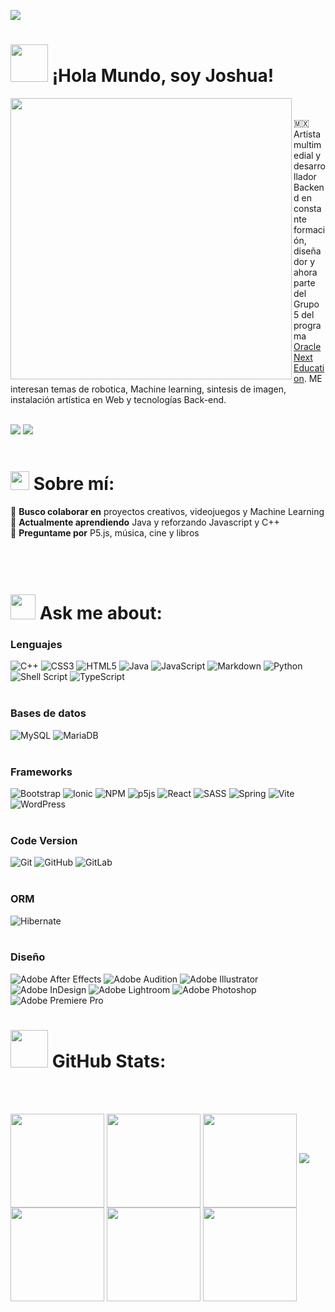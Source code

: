 [![](https://visitcount.itsvg.in/api?id=joshuaFrias95&label=Eres%20la%20visita%20%23&color=12&icon=5&pretty=true)](https://visitcount.itsvg.in)
# <img height="60" src="https://media.giphy.com/media/mhYeDw9wEWPGo/giphy.gif"/> ¡Hola Mundo, soy Joshua!
<img align="left" height="450" src="https://media.giphy.com/media/3o7TKtDXJ48AogQxBC/giphy.gif" />
<br>

 🇲🇽 Artista multimedial y desarrollador Backend en constante formación, diseñador y ahora parte del Grupo 5 del programa <a href="https://www.oracle.com/mx/education/oracle-next-education/">Oracle Next Education</a>. ME interesan temas de robotica, Machine learning, sintesis de imagen, instalación artística en Web y tecnologías Back-end.
 <br>
 <br>

 <a target="_blank" href="https://www.linkedin.com/in/joshua-fr%C3%ADas/"><img src="https://img.shields.io/badge/-LinkedIn-0077B5?style=for-the-badge&logo=Linkedin&logoColor=white"></img></a>
<a target="_blank" href="mailto:jfriash95@gmail.com"><img src="https://img.shields.io/badge/-Gmail-D14836?style=for-the-badge&logo=Gmail&logoColor=white"></img></a>
 <br>
 <br>
 # <img height="30" src="https://media.giphy.com/media/DgHkIp2RZVLfW/giphy.gif"/> Sobre mí:
👯 **Busco colaborar en** proyectos creativos, videojuegos y Machine Learning
<br>
🌱 **Actualmente aprendiendo** Java y reforzando Javascript y C++
<br>
🖤 **Preguntame por** P5.js, música, cine y libros
<br>
 <br>
 <br>
 <br>

# <img height="40" src="https://media.giphy.com/media/DLsx2ofSyPmcU/giphy.gif"/> Ask me about:

### Lenguajes

![C++](https://img.shields.io/badge/c++-%2300599C.svg?style=for-the-badge&logo=c%2B%2B&logoColor=white) ![CSS3](https://img.shields.io/badge/css3-%231572B6.svg?style=for-the-badge&logo=css3&logoColor=white) ![HTML5](https://img.shields.io/badge/html5-%23E34F26.svg?style=for-the-badge&logo=html5&logoColor=white) ![Java](https://img.shields.io/badge/java-%23ED8B00.svg?style=for-the-badge&logo=openjdk&logoColor=white) ![JavaScript](https://img.shields.io/badge/javascript-%23323330.svg?style=for-the-badge&logo=javascript&logoColor=%23F7DF1E) ![Markdown](https://img.shields.io/badge/markdown-%23000000.svg?style=for-the-badge&logo=markdown&logoColor=white) ![Python](https://img.shields.io/badge/python-3670A0?style=for-the-badge&logo=python&logoColor=ffdd54) ![Shell Script](https://img.shields.io/badge/shell_script-%23121011.svg?style=for-the-badge&logo=gnu-bash&logoColor=white) ![TypeScript](https://img.shields.io/badge/typescript-%23007ACC.svg?style=for-the-badge&logo=typescript&logoColor=white)
<br>
<br>
### Bases de datos

![MySQL](https://img.shields.io/badge/mysql-%2300f.svg?style=for-the-badge&logo=mysql&logoColor=white) ![MariaDB](https://img.shields.io/badge/MariaDB-003545?style=for-the-badge&logo=mariadb&logoColor=white)
<br>
<br>
### Frameworks

![Bootstrap](https://img.shields.io/badge/bootstrap-%238511FA.svg?style=for-the-badge&logo=bootstrap&logoColor=white) ![Ionic](https://img.shields.io/badge/Ionic-%233880FF.svg?style=for-the-badge&logo=Ionic&logoColor=white) ![NPM](https://img.shields.io/badge/NPM-%23CB3837.svg?style=for-the-badge&logo=npm&logoColor=white) ![p5js](https://img.shields.io/badge/p5.js-ED225D?style=for-the-badge&logo=p5.js&logoColor=FFFFFF) ![React](https://img.shields.io/badge/react-%2320232a.svg?style=for-the-badge&logo=react&logoColor=%2361DAFB) ![SASS](https://img.shields.io/badge/SASS-hotpink.svg?style=for-the-badge&logo=SASS&logoColor=white) ![Spring](https://img.shields.io/badge/spring-%236DB33F.svg?style=for-the-badge&logo=spring&logoColor=white) ![Vite](https://img.shields.io/badge/vite-%23646CFF.svg?style=for-the-badge&logo=vite&logoColor=white) ![WordPress](https://img.shields.io/badge/WordPress-%23117AC9.svg?style=for-the-badge&logo=WordPress&logoColor=white)
<br>
<br>
### Code Version
![Git](https://img.shields.io/badge/git-%23F05033.svg?style=for-the-badge&logo=git&logoColor=white) ![GitHub](https://img.shields.io/badge/github-%23121011.svg?style=for-the-badge&logo=github&logoColor=white) ![GitLab](https://img.shields.io/badge/gitlab-%23181717.svg?style=for-the-badge&logo=gitlab&logoColor=white)
<br>
<br>
### ORM

![Hibernate](https://img.shields.io/badge/Hibernate-59666C?style=for-the-badge&logo=Hibernate&logoColor=white)
<br>
<br>
### Diseño

![Adobe After Effects](https://img.shields.io/badge/Adobe%20After%20Effects-9999FF.svg?style=for-the-badge&logo=Adobe%20After%20Effects&logoColor=white) ![Adobe Audition](https://img.shields.io/badge/Adobe%20Audition-9999FF.svg?style=for-the-badge&logo=Adobe%20Audition&logoColor=white) ![Adobe Illustrator](https://img.shields.io/badge/adobe%20illustrator-%23FF9A00.svg?style=for-the-badge&logo=adobe%20illustrator&logoColor=white) ![Adobe InDesign](https://img.shields.io/badge/Adobe%20InDesign-49021F?style=for-the-badge&logo=adobeindesign&logoColor=white) ![Adobe Lightroom](https://img.shields.io/badge/Adobe%20Lightroom-31A8FF.svg?style=for-the-badge&logo=Adobe%20Lightroom&logoColor=white) ![Adobe Photoshop](https://img.shields.io/badge/adobe%20photoshop-%2331A8FF.svg?style=for-the-badge&logo=adobe%20photoshop&logoColor=white) ![Adobe Premiere Pro](https://img.shields.io/badge/Adobe%20Premiere%20Pro-9999FF.svg?style=for-the-badge&logo=Adobe%20Premiere%20Pro&logoColor=white)

# <img height="60" src="https://media.giphy.com/media/7sMTyko6HJiCOFmvSm/giphy.gif"/> GitHub Stats:

<br>
<br>

<img height="150" align="center" src="https://media.giphy.com/media/H3eLO2SU8iAKqVTTGI/giphy.gif" /> <img height="150" align="center" src="https://media.giphy.com/media/H3eLO2SU8iAKqVTTGI/giphy.gif" /> <img height="150" align="center" src="https://media.giphy.com/media/H3eLO2SU8iAKqVTTGI/giphy.gif" /> ![](https://github-readme-stats.vercel.app/api/top-langs/?username=joshuaFrias95&theme=radical&hide_border=true&include_all_commits=true&count_private=false&layout=compact) <img height="150" align="center" src="https://media.giphy.com/media/H3eLO2SU8iAKqVTTGI/giphy.gif" /> <img height="150" align="center" src="https://media.giphy.com/media/H3eLO2SU8iAKqVTTGI/giphy.gif" /> <img height="150" align="center" src="https://media.giphy.com/media/H3eLO2SU8iAKqVTTGI/giphy.gif" />

